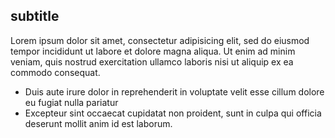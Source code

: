 ## subtitle

Lorem ipsum dolor sit amet, consectetur adipisicing elit, sed do eiusmod tempor incididunt ut labore et dolore magna aliqua. Ut enim ad minim veniam, quis nostrud exercitation ullamco laboris nisi ut aliquip ex ea commodo consequat.

* Duis aute irure dolor in reprehenderit in voluptate velit esse cillum dolore eu fugiat nulla pariatur
* Excepteur sint occaecat cupidatat non proident, sunt in culpa qui officia deserunt mollit anim id est laborum.
